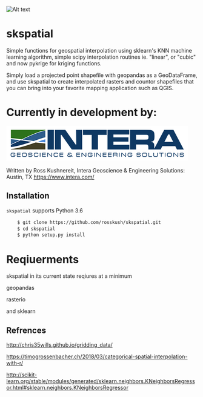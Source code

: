 
![Alt text](examles/data/krige.png?raw=true "Title")


# skspatial
Simple functions for geospatial interpolation using sklearn's KNN machine learning algorithm, simple scipy interpolation routines ie. "linear", or "cubic" and now pykrige for kriging functions. 

Simply load a projected point shapefile with geopandas as a GeoDataFrame, and use skspatial to create interpolated rasters and countor shapefiles that you can bring into your favorite mapping application such as QGIS.  

# Currently in development by:

![Alt text](docs/intera-logo-sm.png?raw=true "Title")

Written by Ross Kushnereit, Intera Geoscience & Engineering Solutions:
Austin, TX
https://www.intera.com/



## Installation

`skspatial` supports Python 3.6

```bash
    $ git clone https://github.com/rosskush/skspatial.git
    $ cd skspatial
    $ python setup.py install
```

# Reqiuerments

skspatial in its current state reqiures at a minimum 

geopandas

rasterio

and sklearn


## Refrences
http://chris35wills.github.io/gridding_data/

https://timogrossenbacher.ch/2018/03/categorical-spatial-interpolation-with-r/

http://scikit-learn.org/stable/modules/generated/sklearn.neighbors.KNeighborsRegressor.html#sklearn.neighbors.KNeighborsRegressor
